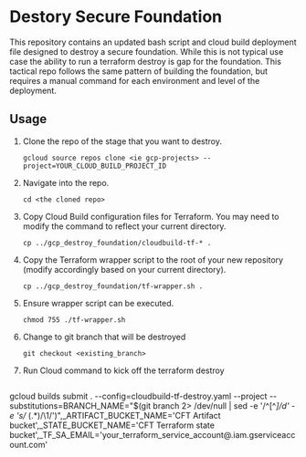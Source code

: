 # Destory Secure Foundation

This repository contains an updated bash script and cloud build deployment file designed to destroy a secure foundation. While this is not typical use case the ability to run a terraform destroy is gap for the foundation. This tactical repo follows the same pattern of building the foundation, but requires a manual command for each environment and level of the deployment.

## Usage

1. Clone the repo of the stage that you want to destroy.
   ```
   gcloud source repos clone <ie gcp-projects> --project=YOUR_CLOUD_BUILD_PROJECT_ID
   ```
1. Navigate into the repo.
   ```
   cd <the cloned repo>
   ```
1. Copy Cloud Build configuration files for Terraform. You may need to modify the command to reflect
   your current directory.
   ```
   cp ../gcp_destroy_foundation/cloudbuild-tf-* .
   ```
1. Copy the Terraform wrapper script to the root of your new repository (modify accordingly based on your current directory).
   ```
   cp ../gcp_destroy_foundation/tf-wrapper.sh .
   ```
1. Ensure wrapper script can be executed.
   ```
   chmod 755 ./tf-wrapper.sh
   ```
1. Change to git branch that will be destroyed
   ```
   git checkout <existing_branch>
   ```
1. Run Cloud command to kick off the terraform destroy 
   ```
gcloud builds submit . --config=cloudbuild-tf-destroy.yaml --project <CFT Cloud Build project id> --substitutions=BRANCH_NAME="$(git branch 2> /dev/null | sed -e '/^[^*]/d' -e 's/* \(.*\)/\1/')",_ARTIFACT_BUCKET_NAME='CFT Artifact bucket',_STATE_BUCKET_NAME='CFT Terraform state bucket',_TF_SA_EMAIL='your_terraform_service_account@<seed project id>.iam.gserviceaccount.com'
   ```